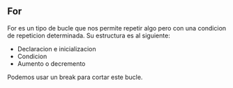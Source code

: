 ## For

For es un tipo de bucle que nos permite repetir algo pero con una condicion de repeticion determinada. Su estructura es al siguiente:

- Declaracion e inicializacion
- Condicion
- Aumento o decremento

Podemos usar un break para cortar este bucle.